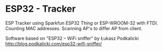 ESP32 - Tracker
====================

ESP Tracker using Sparkfun ESP32 Thing or ESP-WROOM-32 with FTDI.
Counting MAC addresses. Scanning AP's to differ AP from client.

Software based on "ESP32 – WiFi sniffer" by Łukasz Podkalicki
http://blog.podkalicki.com/esp32-wifi-sniffer/
